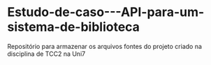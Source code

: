 # Estudo-de-caso---API-para-um-sistema-de-biblioteca
Repositório para armazenar os arquivos fontes do projeto criado na disciplina de TCC2 na Uni7

